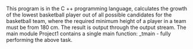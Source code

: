 ﻿This program is in the C ++ programming language,
calculates the growth of the lowest basketball player out of all possible candidates for the basketball team,
where the required minimum height of a player in a team must be from 180 cm.
The result is output through the output stream.
The main module Project1 contains a single main function:
_tmain - fully performing the above task.